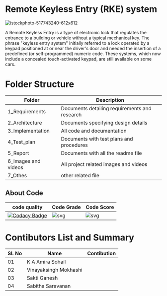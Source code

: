 # Remote Keyless Entry (RKE) system 

![istockphoto-517743240-612x612](https://user-images.githubusercontent.com/46382398/157919530-8a428220-ca97-46a3-8d53-59be45e35bfa.jpg)

A Remote Keyless Entry is a type of electronic lock that regulates the entrance to a building or vehicle without a typical mechanical key. The phrase "keyless entry system" initially referred to a lock operated by a keypad positioned at or near the driver's door and needed the insertion of a predefined (or self-programmed) numeric code. These systems, which now include a concealed touch-activated keypad, are still available on some cars.


# Folder Structure
|Folder	|Description|
|--------|----------|
|1_Requirements|	Documents detailing requirements and research|
|2_Architecture	|Documents specifying design details|
|3_Implementation |	All code and documentation |
|4_Test_plan |	Documents with test plans and procedures|
|5_Report	|Documents with all the readme file|
|6_Images and videos	|All project related images and videos|
|7_Othes	|other related file|

## About Code
|code quality| Code Grade  | Code Score |
|------------|----------------|-------------------|
|[![Codacy Badge](https://app.codacy.com/project/badge/Grade/131382834c4544179992d340ef423bd3)](https://www.codacy.com/gh/vinayaksinghmokhashi/M3_Group8/dashboard?utm_source=github.com&amp;utm_medium=referral&amp;utm_content=vinayaksinghmokhashi/M3_Group8&amp;utm_campaign=Badge_Grade)|![svg](https://user-images.githubusercontent.com/46382398/158003126-9b30a04d-4a98-4a68-b70b-c6b16eabb3c9.svg)|![svg](https://user-images.githubusercontent.com/46382398/158003135-ce91165f-3236-4a1c-80f1-85eb90e9622c.svg) |


# Contibutors List and Summary

|SL No| Name  | Contibution |
|------------|----------------|-------------------|
|01 | K A Amira Sohail | |
|02| Vinayaksingh Mokhashi||
|03| Sakti Ganesh ||
|04| Sabitha Saravanan ||
